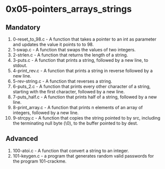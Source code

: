 # 0x05-pointers_arrays_strings

## Mandatory

1. 0-reset_to_98.c - A function that takes a pointer to an int as parameter and updates the value it points to to 98.
2. 1-swap.c - A function that swaps the values of two integers.
3. 2-strlen.c - A function that returns the length of a string.
4. 3-puts.c - A function that prints a string, followed by a new line, to stdout.
5. 4-print_rev.c - A function that prints a string in reverse followed by a new line.
6. 5-rev-string.c - A function that reverses a string.
7. 6-puts_2.c -  A function that prints every other character of a string, starting with the first character, followed by a new line.
8. 7-puts_half.c -  A function that prints half of a string, followed by a new line.
9. 8-print_array.c - A function that prints n elements of an array of integers, followed by a new line.
10. 9-strcpy.c - A  function that copies the string pointed to by src, including the terminating null byte (\0), to the buffer pointed to by dest.

## Advanced

1. 100-atoi.c - A function that convert a string to an integer.
2. 101-keygen.c -  a program that generates random valid passwords for the program 101-crackme.
